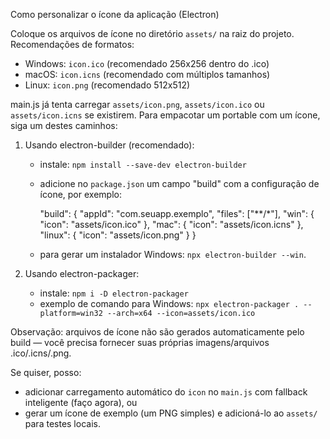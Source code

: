 Como personalizar o ícone da aplicação (Electron)

Coloque os arquivos de ícone no diretório `assets/` na raiz do projeto. Recomendações de formatos:

- Windows: `icon.ico` (recomendado 256x256 dentro do .ico)
- macOS: `icon.icns` (recomendado com múltiplos tamanhos)
- Linux: `icon.png` (recomendado 512x512)

main.js já tenta carregar `assets/icon.png`, `assets/icon.ico` ou `assets/icon.icns` se existirem. Para empacotar um portable com um ícone, siga um destes caminhos:

1) Usando electron-builder (recomendado):
   - instale: `npm install --save-dev electron-builder`
   - adicione no `package.json` um campo "build" com a configuração de ícone, por exemplo:

     "build": {
       "appId": "com.seuapp.exemplo",
       "files": ["**/*"],
       "win": { "icon": "assets/icon.ico" },
       "mac": { "icon": "assets/icon.icns" },
       "linux": { "icon": "assets/icon.png" }
     }

   - para gerar um instalador Windows: `npx electron-builder --win`.

2) Usando electron-packager:
   - instale: `npm i -D electron-packager`
   - exemplo de comando para Windows:
     `npx electron-packager . --platform=win32 --arch=x64 --icon=assets/icon.ico`

Observação: arquivos de ícone não são gerados automaticamente pelo build — você precisa fornecer suas próprias imagens/arquivos .ico/.icns/.png.

Se quiser, posso:
- adicionar carregamento automático do `icon` no `main.js` com fallback inteligente (faço agora), ou
- gerar um ícone de exemplo (um PNG simples) e adicioná-lo ao `assets/` para testes locais.
